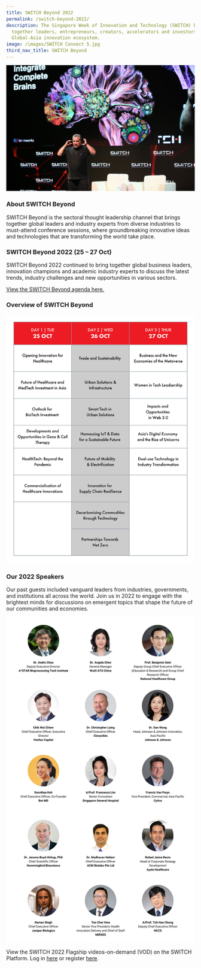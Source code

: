 ```yaml
---
title: SWITCH Beyond 2022
permalink: /switch-beyond-2022/
description: The Singapore Week of Innovation and Technology (SWITCH) brings
  together leaders, entrepreneurs, creators, accelerators and investors from the
  Global-Asia innovation ecosystem.
image: /images/SWITCH Connect 5.jpg
third_nav_title: SWITCH Beyond
---
```

![](/images/SWITCH%20Connect%205.jpg)
### About SWITCH Beyond
SWITCH Beyond is the sectoral thought leadership channel that brings together global leaders and industry experts from diverse industries to must-attend conference sessions, where groundbreaking innovative ideas and technologies that are transforming the world take place.


### SWITCH Beyond 2022 (25 – 27 Oct) 
SWITCH Beyond 2022 continued to bring together global business leaders, innovation champions and academic industry experts to discuss the latest trends, industry challenges and new opportunities in various sectors.

[View the SWITCH Beyond agenda here.](/switch-beyond-2022/agenda/)


### Overview of SWITCH Beyond

![Infographic of the SWITCH Beyond 2022 Agenda. ](/images/SWITCH%202022%20Infographics/Agenda_Beyond_Overview_R2.png)

### Our 2022 Speakers
Our past guests included vanguard leaders from industries, governments, and institutions all across the world.  Join us in 2022 to engage with the brightest minds for discussions on emergent topics that shape the future of our communities and economies.

![SWITCH 2022 Beyond Speakers Highlights](/images/SWITCH_2022_Speakers_Beyond_Highlights_V2.png)

View the SWITCH 2022 Flagship videos-on-demand (VOD) on the SWITCH Platform. Log in [here](https://community.switchsg.org/login) or register [here](https://community.switchsg.org/register).